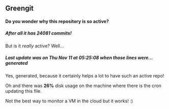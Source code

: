 ## Greengit

#### Do you wonder why this repository is so active?

##### After all it has 24081 commits!

But is it *really* active? Well...

##### Last update was on Thu Nov 11 at 05:25:08 when those lines were... generated

Yes, generated, because it certainly helps a lot to have such an active repo!

Oh and there was **26%** disk usage on the machine
where there is the cron updating this file.

Not the best way to monitor a VM in the cloud but it works! :)
